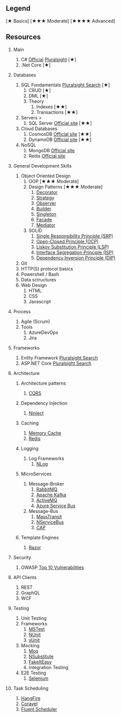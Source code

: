 ## Legend

[&#9733; Basics]
[&#9733;&#9733;&#9733; Moderate]
[&#9733;&#9733;&#9733;&#9733; Advanced]

## Resources

1. Main
    1. C# [Official](https://docs.microsoft.com/en-us/dotnet/csharp/) [Pluralsight](https://www.pluralsight.com/paths/csharp) [&#9733;]
    1. .Net Core [&#9733;]
    
1. Databases
    1. SQL Fundamentals [Pluralsight Search](https://www.pluralsight.com/search?q=sql) [&#9733;]
        1. CRUD [&#9733;]
        1. DML [&#9733;]
        1. Theory
            1. Indexes [&#9733;&#9733;]
            1. Transactions [&#9733;&#9733;]
    1. Servers >
        1. SQL Server [Official site](https://www.microsoft.com/sql-server/sql-server-2017) [&#9733;&#9733;]
    1. Cloud Databases
        1. CosmosDB [Official site](https://docs.microsoft.com/azure/cosmos-db) [&#9733;&#9733;]
        1. DynamoDB [Official site](https://aws.amazon.com/dynamodb/) [&#9733;&#9733;]
    1. NoSQL
        1. MongoDB [Official site](https://docs.microsoft.com/aspnet/core/tutorials/first-mongo-app)
        1. Redis [Official site](https://redis.io/)   

1. General Development Skills 
    1. Object Oriented Design
        1. OOP [&#9733;&#9733;&#9733; Moderate]
        1. Design Patterns [&#9733;&#9733;&#9733; Moderate]
            1. [Decorator](https://www.dofactory.com/net/decorator-design-pattern)
            1. [Strategy](https://www.dofactory.com/net/strategy-design-pattern)
            1. [Observer](https://www.dofactory.com/net/observer-design-pattern)
            1. [Builder](https://www.dofactory.com/net/builder-design-pattern)
            1. [Singleton](https://www.dofactory.com/net/singleton-design-pattern)
            1. [Facade](https://www.dofactory.com/net/facade-design-pattern)
            1. [Mediator](https://www.dofactory.com/net/mediator-design-pattern) 
        1. SOLID
            1. [Single Responsibility Principle (SRP)](https://www.dotnetcurry.com/software-gardening/1148/solid-single-responsibility-principle)
            1. [Open-Closed Principle (OCP)](https://www.dotnetcurry.com/software-gardening/1176/solid-open-closed-principle)
            1. [Liskov Substitution Principle (LSP)](https://www.dotnetcurry.com/software-gardening/1235/liskov-substitution-principle-lsp-solid-patterns)
            1. [Interface Segregation Principle (ISP)](https://www.dotnetcurry.com/software-gardening/1257/interface-segregation-principle-isp-solid-principle)
            1. [Dependency Inversion Principle (DIP)](https://www.dotnetcurry.com/software-gardening/1284/dependency-injection-solid-principles)      
    1. Git 
    1. HTTP(S) protocol basics
    1. Powershell / Bash
    1. Data sctructures
    1. Web Design 
        1. HTML
        1. CSS
        1. Javascript

1. Process
    1. Agile (Scrum)
    1. Tools
        1. AzureDevOps
        1. Jira

1. Frameworks
    1. Entity Framework [Pluralsight Search](https://www.pluralsight.com/search?q=entity%20framework%20core)
    1. ASP.NET Core [Pluralsight Search](https://www.pluralsight.com/search?q=asp.net%20core)         

1. Architecture
    1. Architecture patterns
        1. [CQRS](https://docs.microsoft.com/azure/architecture/patterns/cqrs)
    1. Dependency Injection
        1. [Ninject](http://www.ninject.org/)   
    1. Caching
        1. [Memory Cache](https://docs.microsoft.com/aspnet/core/performance/caching/memory)
        1. [Redis](https://redis.io/)
    1. Logging
        1. Log Frameworks
            1. [NLog](https://github.com/NLog/NLog)  
    1. MicroServices
        1. Message-Broker
            1. [RabbitMQ](https://www.rabbitmq.com/tutorials/tutorial-one-dotnet.html)
            1. [Apache Kafka](https://github.com/confluentinc/confluent-kafka-dotnet)
            1. [ActiveMQ](https://github.com/apache/activemq)
            1. [Azure Service Bus](https://docs.microsoft.com/azure/service-bus-messaging/service-bus-messaging-overview)
        1. Message-Bus
            1. [MassTransit](https://github.com/MassTransit/MassTransit)
            1. [NServiceBus](https://github.com/Particular/NServiceBus)
            1. [CAP](https://github.com/dotnetcore/CAP)
             
    1. Template Engines
        1. [Razor](https://docs.microsoft.com/aspnet/core/mvc/views/razor)
        
1. Security
    1. OWASP [Top 10 Vulnerabilities](https://owasp.org/www-project-top-ten/)

1. API Clients
   1. REST
   1. GraphQL
   1. WCF

1. Testing
   1. Unit Testing
    1. Frameworks
         1. [MSTest](https://docs.microsoft.com/dotnet/core/testing/unit-testing-with-mstest)
         1. [NUnit](https://docs.microsoft.com/dotnet/core/testing/unit-testing-with-nunit)
         1. [xUnit](https://docs.microsoft.com/dotnet/core/testing/unit-testing-with-dotnet-test)
    1. Mocking
         1. [Moq](https://github.com/moq/moq4)
         1. [NSubstitute](https://github.com/nsubstitute/NSubstitute)
         1. [FakeItEasy](https://github.com/FakeItEasy/FakeItEasy)
        1. Integration Testing
    1. E2E Testing
        1. [Selenium](https://www.automatetheplanet.com/webdriver-dotnetcore2/)

1. Task Scheduling
    1. [HangFire](https://github.com/HangfireIO/Hangfire)
    1. [Coravel](https://github.com/jamesmh/coravel)
    1. [Fluent Scheduler](https://github.com/fluentscheduler/FluentScheduler)
